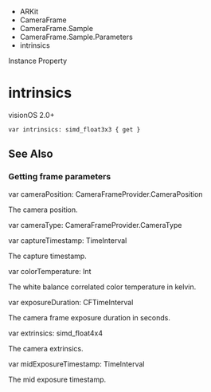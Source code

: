 

- ARKit
- CameraFrame
- CameraFrame.Sample
- CameraFrame.Sample.Parameters
-  intrinsics 

Instance Property

# intrinsics

visionOS 2.0+

``` source
var intrinsics: simd_float3x3 { get }
```

## See Also

### Getting frame parameters

var cameraPosition: CameraFrameProvider.CameraPosition

The camera position.

var cameraType: CameraFrameProvider.CameraType

var captureTimestamp: TimeInterval

The capture timestamp.

var colorTemperature: Int

The white balance correlated color temperature in kelvin.

var exposureDuration: CFTimeInterval

The camera frame exposure duration in seconds.

var extrinsics: simd_float4x4

The camera extrinsics.

var midExposureTimestamp: TimeInterval

The mid exposure timestamp.

